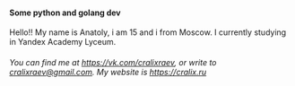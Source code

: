 #### Some python and golang dev

Hello!! My name is Anatoly, i am 15 and i from Moscow.
I currently studying in Yandex Academy Lyceum.

###### You can find me at https://vk.com/cralixraev, or write to cralixraev@gmail.com. My website is https://cralix.ru
